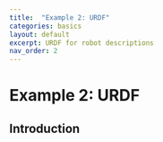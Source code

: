 ```yaml
---
title:  "Example 2: URDF"
categories: basics
layout: default
excerpt: URDF for robot descriptions
nav_order: 2
---
```


# Example 2: URDF

## Introduction